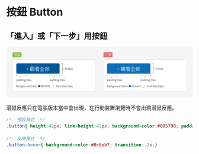 # 按鈕 Button

## 「進入」或「下一步」用按鈕

![](../.gitbook/assets/buttom_image_01.png)

滑鼠反應只在電腦版本當中會出現，在行動裝置瀏覽時不會出現滑鼠反應。

```css
/*--預設樣式--*/
.button{ height:42px; line-height:42px; background-color:#005798; padding:0 20px; font-size:18px; color:#fff; transition:.2s;}

/*--反應樣式--*/
.button:hover{ background-color:#0c6eb7; transition:.2s;}
```

